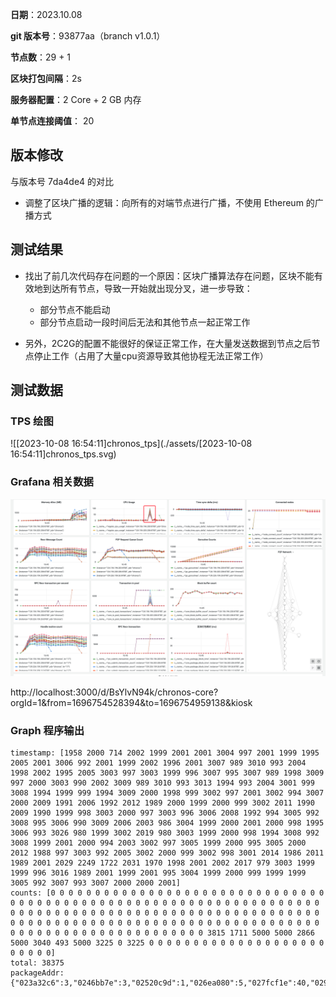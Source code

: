 **日期**：2023.10.08

**git 版本号**：93877aa（branch v1.0.1）

**节点数**：29 + 1

**区块打包间隔**：2s

**服务器配置**：2 Core + 2 GB 内存

**单节点连接阈值**： 20

## 版本修改

与版本号 7da4de4 的对比

* 调整了区块广播的逻辑：向所有的对端节点进行广播，不使用 Ethereum 的广播方式

## 测试结果

* 找出了前几次代码存在问题的一个原因：区块广播算法存在问题，区块不能有效地到达所有节点，导致一开始就出现分叉，进一步导致：
    * 部分节点不能启动
    * 部分节点启动一段时间后无法和其他节点一起正常工作

* 另外，2C2G的配置不能很好的保证正常工作，在大量发送数据到节点之后节点停止工作（占用了大量cpu资源导致其他协程无法正常工作）


## 测试数据

### TPS 绘图

![[2023-10-08 16:54:11]chronos_tps](./assets/[2023-10-08 16:54:11]chronos_tps.svg)

### Grafana 相关数据

![image-20231008165319246](./assets/image-20231008165319246.png)

http://localhost:3000/d/BsYlvN94k/chronos-core?orgId=1&from=1696754528394&to=1696754959138&kiosk

### Graph 程序输出

```
timestamp: [1958 2000 714 2002 1999 2001 2001 3004 997 2001 1999 1995 2005 2001 3006 992 2001 1999 2002 1996 2001 3007 989 3010 993 2004 1998 2002 1995 2005 3003 997 3003 1999 996 3007 995 3007 989 1998 3009 997 2000 3003 990 2002 3009 989 3010 993 3013 1994 993 2004 3001 999 3008 1994 1999 999 1994 3009 2000 1998 999 3002 997 2001 3002 994 3007 2000 2009 1991 2006 1992 2012 1989 2000 1999 2000 999 3002 2011 1990 2009 1990 1999 998 3003 2000 997 3003 996 3006 2008 1992 994 3005 992 3008 995 3006 990 3009 2006 2003 986 3004 1999 2000 2001 2000 998 1995 3006 993 3026 980 1999 3002 2019 980 3003 1999 2000 998 1994 3008 992 3008 1999 2001 2000 994 2003 3002 997 3005 1999 2000 995 3005 2000 2012 1988 997 3003 992 2005 3002 2000 999 3002 998 3001 2014 1986 2011 1989 2001 2029 2249 1722 2031 1970 1998 2001 2002 2017 979 3003 1999 1999 996 3016 1989 2001 1999 2001 995 3004 1999 2000 999 1999 1999 3005 992 3007 993 3007 2000 2000 2001]
counts: [0 0 0 0 0 0 0 0 0 0 0 0 0 0 0 0 0 0 0 0 0 0 0 0 0 0 0 0 0 0 0 0 0 0 0 0 0 0 0 0 0 0 0 0 0 0 0 0 0 0 0 0 0 0 0 0 0 0 0 0 0 0 0 0 0 0 0 0 0 0 0 0 0 0 0 0 0 0 0 0 0 0 0 0 0 0 0 0 0 0 0 0 0 0 0 0 0 0 0 0 0 0 0 0 0 0 0 0 0 0 0 0 0 0 0 0 0 0 0 0 0 0 0 0 0 0 0 0 0 0 0 0 0 0 0 0 0 0 0 0 0 0 0 0 0 0 0 0 0 0 0 0 0 0 0 0 0 0 3815 1711 5000 5000 2866 5000 3040 493 5000 3225 0 3225 0 0 0 0 0 0 0 0 0 0 0 0 0 0 0 0 0 0 0 0 0 0 0 0 0]
total: 38375
packageAddr:  {"023a32c6":3,"0246bb7e":3,"02520c9d":1,"026ea080":5,"027fcf1e":40,"029b2d95":1,"02c2444a":3,"03057d77":7,"0337a2d0":3,"033b374c":78,"0340612f":4,"03837eac":3,"03b2a908":1,"03d11946":38,"03d4cd26":2,"03d953a2":3}
```


